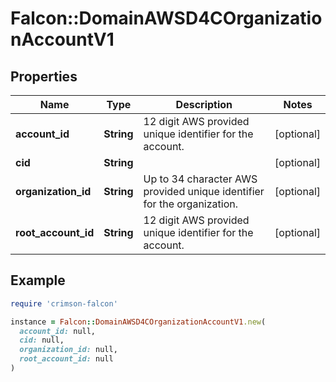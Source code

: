 # Falcon::DomainAWSD4COrganizationAccountV1

## Properties

| Name | Type | Description | Notes |
| ---- | ---- | ----------- | ----- |
| **account_id** | **String** | 12 digit AWS provided unique identifier for the account. | [optional] |
| **cid** | **String** |  | [optional] |
| **organization_id** | **String** | Up to 34 character AWS provided unique identifier for the organization. | [optional] |
| **root_account_id** | **String** | 12 digit AWS provided unique identifier for the account. | [optional] |

## Example

```ruby
require 'crimson-falcon'

instance = Falcon::DomainAWSD4COrganizationAccountV1.new(
  account_id: null,
  cid: null,
  organization_id: null,
  root_account_id: null
)
```

